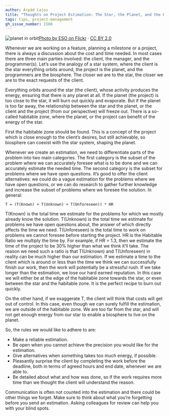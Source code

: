 ```yaml
---
author: Árpád Lajos
title: "Thoughts on Project Estimation: The Star, the Planet, and the Habitable Zone"
tags: tips, project-management
gh_issue_number: 1508
---
```


<img src="/blog/2019/03/25/thoughts-on-project-estimation/planet_orbit.jpg" alt="planet in orbit" /><a href="https://www.flickr.com/photos/esoastronomy">Photo by ESO on Flickr</a> · <a href="https://creativecommons.org/licenses/by/2.0/">CC BY 2.0</a>

Whenever we are working on a feature, planning a milestone or a project, there is always a discussion about the cost and time needed. In most cases there are three main parties involved: the client, the manager, and the programmer(s). Let’s use the analogy of a star system, where the client is the star everything orbits around, the project is the planet, and the programmers are the biosphere. The closer we are to the star, the closer we are to the exact requests of the client.
 
Everything orbits around the star (the client), whose activity produces the energy, ensuring that there is any planet at all. If the planet (the project) is too close to the star, it will burn out quickly and evaporate. But if the planet is too far away, the relationship between the star and the planet, or the client and the project (from our perspective) will freeze out. There is a so-​called habitable zone, where the planet, or the project can benefit of the energy of the star. 

First the habitable zone should be found. This is a concept of the project which is close enough to the client’s desires, but still achievable, so biosphere can coexist with the star system, shaping the planet.
 
Whenever we create an estimation, we need to differentiate parts of the problem into two main categories. The first category is the subset of the problem where we can accurately foresee what is to be done and we can accurately estimate the needed time. The second category is the subset for problems where we have open questions. It’s good to offer the client alternatives: we could do a vague estimation for the problems where we have open questions, or we can do research to gather further knowledge and increase the subset of problems where we foresee the solution. In general:
 
```plaintext
T = (T(Known) + T(Unknown) + T(Unforeseen)) * HR
```
 
T(Known) is the total time we estimate for the problems for which we mostly already know the solution. T(Unknown) is the total time we estimate for problems we have open questions about, the answer of which directly affects the time we need. T(Unforeseen) is the total time to work on problems we cannot foresee before starting the project. HR is the Habitable Ratio we multiply the time by. For example, if HR = 1.3, then we estimate the time of the project to be 30% higher than what we think it’ll take. The reason we need such a ratio is that T(Unknown) and T(Unforeseen) in reality can be much higher than our estimation. If we estimate a time to the client which is around or less than the time we think we can successfully finish our work, then the work will potentially be a stressful rush. If we take longer than the estimation, we lose our hard earned reputation. In this case we will either be at the edge of the habitable zone towards the star, or even between the star and the habitable zone. It is the perfect recipe to burn out quickly.
 
On the other hand, if we exaggerate T, the client will think that costs will get out of control. In this case, even though we can surely fulfill the estimation, we are outside of the habitable zone. We are too far from the star, and will not get enough energy from our star to enable a biosphere to live on the planet.
 
So, the rules we would like to adhere to are:

- Make a reliable estimation.
- Be open when you cannot achieve the precision you would like for the estimation.
- Give alternatives when something takes too much energy, if possible.
- Pleasantly surprise the client by completing the work before the deadline, both in terms of agreed hours and end date, whenever we are able to.
- Be detailed about what and how was done, so if the work requires more time than we thought the client will understand the reason.

Communication is often not counted into the estimation and there could be other things we forget. Make sure to think about what you’re forgetting before you send an estimation. Asking colleagues for review can help you with your blind spots.
